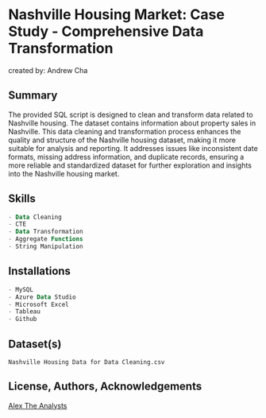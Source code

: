 # Nashville Housing Market: Case Study - Comprehensive Data Transformation

created by: Andrew Cha

## Summary

The provided SQL script is designed to clean and transform data related to Nashville housing. The dataset contains information about property sales in Nashville. This data cleaning and transformation process enhances the quality and structure of the Nashville housing dataset, making it more suitable for analysis and reporting. It addresses issues like inconsistent date formats, missing address information, and duplicate records, ensuring a more reliable and standardized dataset for further exploration and insights into the Nashville housing market.

## Skills

```SQL
- Data Cleaning
- CTE
- Data Transformation
- Aggregate Functions
- String Manipulation
```

## Installations

```SQL
- MySQL
- Azure Data Studio
- Microsoft Excel
- Tableau
- Github
```

## Dataset(s)

`Nashville Housing Data for Data Cleaning.csv`

## License, Authors, Acknowledgements
[Alex The Analysts](https://www.alextheanalyst.com/)
